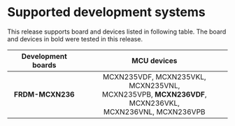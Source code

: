 # Supported development systems

This release supports board and devices listed in following table. The board and devices in bold were tested in this release.

|Development boards|MCU devices|
|:--:              |:--:       |
|**FRDM-MCXN236**|MCXN235VDF, MCXN235VKL, MCXN235VNL,<br/> MCXN235VPB, **MCXN236VDF**, MCXN236VKL,<br/> MCXN236VNL, MCXN236VPB|
